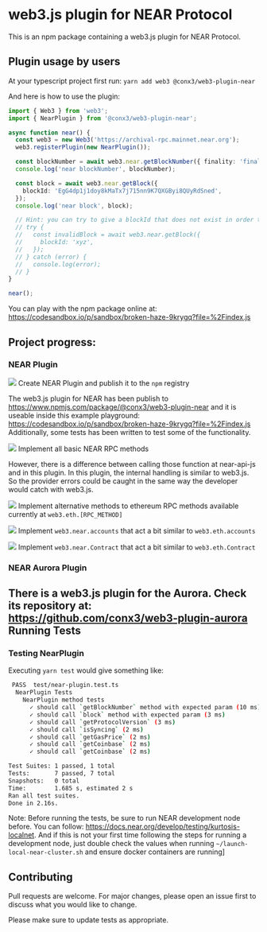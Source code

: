 web3.js plugin for NEAR Protocol
===========

This is an npm package containing a web3.js plugin for NEAR Protocol.

Plugin usage by users
------------
At your typescript project first run:
`yarn add web3 @conx3/web3-plugin-near`

And here is how to use the plugin:
```ts
import { Web3 } from 'web3';
import { NearPlugin } from '@conx3/web3-plugin-near';

async function near() {
  const web3 = new Web3('https://archival-rpc.mainnet.near.org');
  web3.registerPlugin(new NearPlugin());

  const blockNumber = await web3.near.getBlockNumber({ finality: 'final' });
  console.log('near blockNumber', blockNumber);

  const block = await web3.near.getBlock({
    blockId: 'EgG4dp1j1doy8kMaTx7j715nn9K7QXGByi8QUyRdSned',
  });
  console.log('near block', block);

  // Hint: you can try to give a blockId that does not exist in order to see the error returned by web3.js
  // try {
  //   const invalidBlock = await web3.near.getBlock({
  //     blockId: 'xyz',
  //   });
  // } catch (error) {
  //   console.log(error);
  // }
}

near();

```

You can play with the npm package online at: https://codesandbox.io/p/sandbox/broken-haze-9krygq?file=%2Findex.js

Project progress:
------------

### NEAR Plugin

![](https://us-central1-progress-markdown.cloudfunctions.net/progress/100?dangerColor=ccee00&warningColor=eeff00&successColor=006600) Create NEAR Plugin and publish it to the `npm` registry

The web3.js plugin for NEAR has been publish to  
https://www.npmjs.com/package/@conx3/web3-plugin-near and it is useable inside this example playground: https://codesandbox.io/p/sandbox/broken-haze-9krygq?file=%2Findex.js Additionally, some tests has been written to test some of the functionality.


![](https://us-central1-progress-markdown.cloudfunctions.net/progress/100?dangerColor=ccee00&warningColor=eeff00&successColor=006600) Implement all basic NEAR RPC methods 

However, there is a difference between calling those function at near-api-js and in this plugin. In this plugin, the internal handling is similar to web3.js. So the provider errors could be caught in the same way the developer would catch with web3.js.

![](https://us-central1-progress-markdown.cloudfunctions.net/progress/30?dangerColor=ccee00&warningColor=eeff00&successColor=006600) Implement alternative methods to ethereum RPC methods available currently at `web3.eth.[RPC_METHOD]`

![](https://us-central1-progress-markdown.cloudfunctions.net/progress/0?dangerColor=800000&warningColor=ff9900&successColor=006600) Implement `web3.near.accounts` that act a bit similar to `web3.eth.accounts`

![](https://us-central1-progress-markdown.cloudfunctions.net/progress/0?dangerColor=800000&warningColor=ff9900&successColor=006600) Implement `web3.near.Contract` that act a bit similar to `web3.eth.Contract`

### NEAR Aurora Plugin

There is a web3.js plugin for the Aurora. Check its repository at: https://github.com/conx3/web3-plugin-aurora
Running Tests
--------------

### Testing NearPlugin

Executing `yarn test` would give something like:

```bash
 PASS  test/near-plugin.test.ts
  NearPlugin Tests
    NearPlugin method tests
      ✓ should call `getBlockNumber` method with expected param (10 ms)
      ✓ should call `block` method with expected param (3 ms)
      ✓ should call `getProtocolVersion` (3 ms)
      ✓ should call `isSyncing` (2 ms)
      ✓ should call `getGasPrice` (2 ms)
      ✓ should call `getCoinbase` (2 ms)
      ✓ should call `getCoinbase` (2 ms)

Test Suites: 1 passed, 1 total
Tests:       7 passed, 7 total
Snapshots:   0 total
Time:        1.685 s, estimated 2 s
Ran all test suites.
Done in 2.16s.
```

Note: Before running the tests, be sure to run NEAR development node before. You can follow: https://docs.near.org/develop/testing/kurtosis-localnet. And if this is not your first time following the steps for running a development node, just double check the values when running `~/launch-local-near-cluster.sh` and ensure docker containers are running]



Contributing
------------

Pull requests are welcome. For major changes, please open an issue first
to discuss what you would like to change.

Please make sure to update tests as appropriate.
